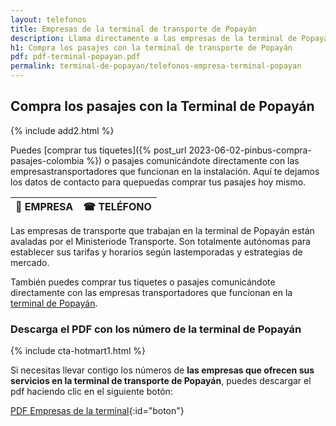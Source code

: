 ```yaml
---
layout: telefonos
title: Empresas de la terminal de transporte de Popayán
description: Llama directamente a las empresas de la terminal de Popayán para COMPRAR TUS PASAJES SIN INTERMEDIARIOS. Entra y utiliza el número que más te convenga.
h1: Compra los pasajes con la terminal de transporte de Popayán
pdf: pdf-terminal-popayan.pdf
permalink: terminal-de-popayan/telefonos-empresa-terminal-popayan
---
```

## Compra los pasajes con la Terminal de Popayán

{% include add2.html %}

Puedes [comprar tus tiquetes]({% post_url 2023-06-02-pinbus-compra-pasajes-colombia %}) o pasajes comunicándote directamente con las empresastransportadores que funcionan en la instalación. Aquí te dejamos los datos de contacto para quepuedas comprar tus pasajes hoy mismo.

| 🚌 EMPRESA | ☎ TELÉFONO |
| :--- | :--- |

Las empresas de transporte que trabajan en la terminal de Popayán están avaladas por el Ministeriode Transporte. Son totalmente autónomas para establecer sus tarifas y horarios según lastemporadas y estrategias de mercado.

También puedes comprar tus tiquetes o pasajes comunicándote directamente con las empresas transportadores que funcionan en la [terminal de Popayán]({{'terminal-de-popayan'|relative_url}} "Terminal de Popayán").

### Descarga el PDF con los número de la terminal de Popayán

{% include cta-hotmart1.html %}

Si necesitas llevar contigo los números de **las empresas que ofrecen sus servicios en la terminal de transporte de Popayán**, puedes descargar el pdf haciendo clic en el siguiente botón:

[PDF Empresas de la terminal]({{'assets/pdf-terminal-popayan.pdf'|relative_url}}){:id="boton"}
